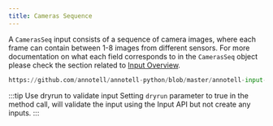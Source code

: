 ```yaml
---
title: Cameras Sequence
---
```


A `CamerasSeq` input consists of a sequence of camera images, where each frame can contain between 1-8 images from different sensors. For more documentation on what each field corresponds to in the `CamerasSeq` object please check the section related to [Input Overview](/docs/input-api/overview).


```python reference
https://github.com/annotell/annotell-python/blob/master/annotell-input-api/examples/cameras_seq_images.py
```

:::tip Use dryrun to validate input
Setting `dryrun` parameter to true in the method call, will validate the input using the Input API but not create any inputs.
:::
